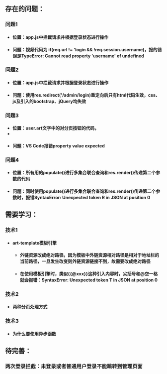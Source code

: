 ## 存在的问题：
### 问题1
* #### 位置：app.js中拦截请求并根据登录状态进行操作
* #### 问题：视频代码为 if(req.url != 'login && !req.session.username)，报的错误是TypeError: Cannot read property 'username' of undefined

### 问题2
* #### 位置：app.js中拦截请求并根据登录状态进行操作
* #### 问题：使用res.redirect('/admin/login)重定向后只有html代码生效，css、js及引入的bootstrap、jQuery均失效

### 问题3
* #### 位置：user.art文字中的对分页按钮的代码，<li style="display: <%= page-1<1?'none':'inline' %>">
* #### 问题：VS Code报错property value expected

### 问题4
* #### 位置：所有用的populate()进行多集合联合查询和res.render()传递第二个参数的代码
* #### 问题：同时使用populate()进行多集合联合查询和res.render()传递第二个参数时，报错SyntaxError: Unexpected token R in JSON at position 0



## 需要学习：
### 技术1
* #### art-template模板引擎
    * #### 外链资源改成绝对路径，因为模板中外链资源相对路径是相对于地址栏的当前路径，一旦发生改变则外链资源链接不到，故需要改成绝对路径
    * #### 在使用模板引擎时，类似{{@xxx}}这种引入内容时，尖括号和@空一格就会报错：SyntaxError: Unexpected token T in JSON at position 0
  
### 技术2
* #### 两种分页处理方式

### 技术3
* #### 为什么要使用异步函数


## 待完善：
### 两次登录拦截：未登录或者普通用户登录不能跳转到管理页面